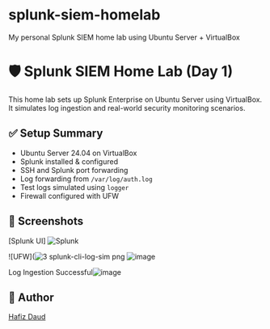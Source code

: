 # splunk-siem-homelab
My personal Splunk SIEM home lab using Ubuntu Server + VirtualBox
# 🛡️ Splunk SIEM Home Lab (Day 1)

This home lab sets up Splunk Enterprise on Ubuntu Server using VirtualBox. It simulates log ingestion and real-world security monitoring scenarios.

## ✅ Setup Summary

- Ubuntu Server 24.04 on VirtualBox
- Splunk installed & configured
- SSH and Splunk port forwarding
- Log forwarding from `/var/log/auth.log`
- Test logs simulated using `logger`
- Firewall configured with UFW

## 📸 Screenshots

[Splunk UI] ![Splunk ](https://github.com/user-attachments/assets/8e383840-9a72-4d02-b44f-9bceefb8f855)

![UFW](![3  splunk-cli-log-sim png](https://github.com/user-attachments/assets/db258e74-0332-4c1c-a9f2-6d30b075194a)
![image](https://github.com/user-attachments/assets/a67efd82-456d-49a7-b37c-487ecd2bca81)

Log Ingestion Successful![image](https://github.com/user-attachments/assets/ba3c2ce8-c246-42d7-9511-c1a515ad5dab)


## 🔗 Author

[Hafiz Daud](https://www.linkedin.com/in/muhdhafizdaud/)
